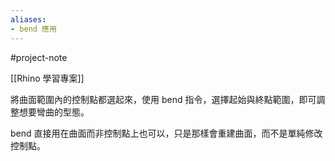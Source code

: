 ```yaml
---
aliases:
- bend 應用
---
```


#project-note 

[[Rhino 學習專案]]

將曲面範圍內的控制點都選起來，使用 bend 指令，選擇起始與終點範圍，即可調整想要彎曲的型態。

bend 直接用在曲面而非控制點上也可以，只是那樣會重建曲面，而不是單純修改控制點。